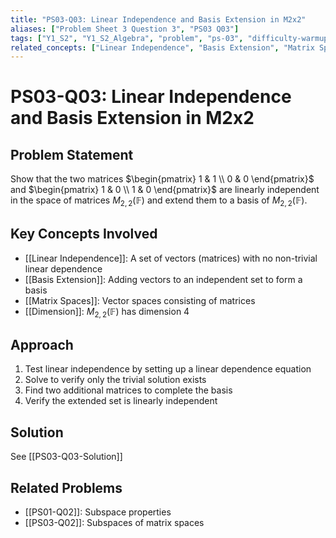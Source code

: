 ```yaml
---
title: "PS03-Q03: Linear Independence and Basis Extension in M2x2"
aliases: ["Problem Sheet 3 Question 3", "PS03 Q03"]
tags: ["Y1_S2", "Y1_S2_Algebra", "problem", "ps-03", "difficulty-warmup"]
related_concepts: ["Linear Independence", "Basis Extension", "Matrix Spaces", "Dimension"]
---
```


# PS03-Q03: Linear Independence and Basis Extension in M2x2

## Problem Statement

Show that the two matrices $\begin{pmatrix} 1 & 1 \\ 0 & 0 \end{pmatrix}$ and $\begin{pmatrix} 1 & 0 \\ 1 & 0 \end{pmatrix}$ are linearly independent in the space of matrices $M_{2,2}(\mathbb{F})$ and extend them to a basis of $M_{2,2}(\mathbb{F})$.

## Key Concepts Involved

- [[Linear Independence]]: A set of vectors (matrices) with no non-trivial linear dependence
- [[Basis Extension]]: Adding vectors to an independent set to form a basis
- [[Matrix Spaces]]: Vector spaces consisting of matrices
- [[Dimension]]: $M_{2,2}(\mathbb{F})$ has dimension 4

## Approach

1. Test linear independence by setting up a linear dependence equation
2. Solve to verify only the trivial solution exists
3. Find two additional matrices to complete the basis
4. Verify the extended set is linearly independent

## Solution

See [[PS03-Q03-Solution]]

## Related Problems
- [[PS01-Q02]]: Subspace properties
- [[PS03-Q02]]: Subspaces of matrix spaces
